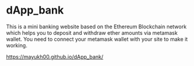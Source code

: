 # dApp_bank
This is a mini banking website based on the Ethereum Blockchain network which helps you to deposit and withdraw ether amounts via metamask wallet.
You need to connect your metamask wallet with your site to make it working.

https://mayukh00.github.io/dApp_bank/
